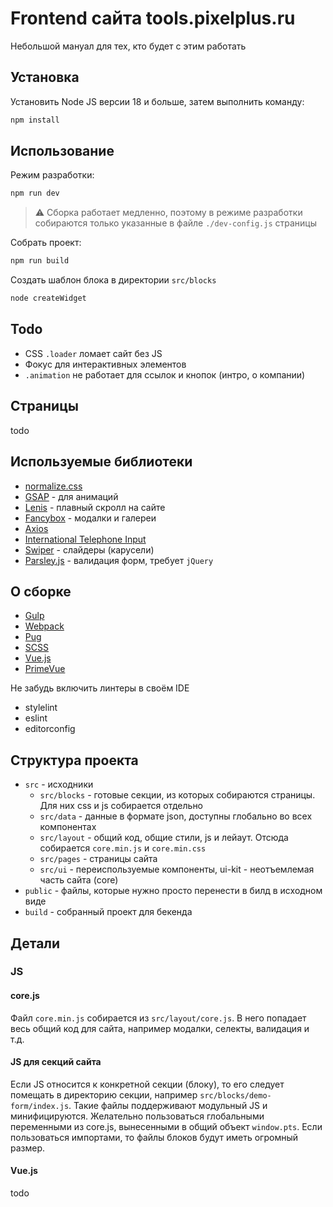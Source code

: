 # Frontend сайта tools.pixelplus.ru

Небольшой мануал для тех, кто будет с этим работать

## Установка

Установить Node JS версии 18 и больше, затем выполнить команду:

```bash
npm install
```

## Использование

Режим разработки:

```bash
npm run dev
```

> ⚠️ Сборка работает медленно, поэтому в режиме разработки собираются только указанные в файле `./dev-config.js` страницы

Собрать проект:

```bash
npm run build
```

Создать шаблон блока в директории `src/blocks`

```bash
node createWidget
```

## Todo

* CSS `.loader` ломает сайт без JS
* Фокус для интерактивных элементов
* `.animation` не работает для ссылок и кнопок (интро, о компании)

## Страницы

todo

## Используемые библиотеки

* [normalize.css](https://necolas.github.io/normalize.css/)
* [GSAP](https://gsap.com/) - для анимаций
* [Lenis](https://github.com/darkroomengineering/lenis) - плавный скролл на сайте
* [Fancybox](https://fancyapps.com/fancybox/) - модалки и галереи
* [Axios](https://axios-http.com/docs/intro)
* [International Telephone Input](https://github.com/jackocnr/intl-tel-input)
* [Swiper](https://swiperjs.com/swiper-api) - слайдеры (карусели)
* [Parsley.js](https://parsleyjs.org/doc/index.html) - валидация форм, требует `jQuery`

## О сборке

* [Gulp](https://gulpjs.com/)
* [Webpack](https://webpack.js.org/)
* [Pug](https://pugjs.org/api/getting-started.html)
* [SCSS](https://sass-lang.com/)
* [Vue.js](https://vuejs.org/)
* [PrimeVue](https://primevue.org/)

Не забудь включить линтеры в своём IDE

* stylelint
* eslint
* editorconfig

## Структура проекта

* `src` - исходники
  * `src/blocks` - готовые секции, из которых собираются страницы. Для них css и js собирается отдельно
  * `src/data` - данные в формате json, доступны глобально во всех компонентах
  * `src/layout` - общий код, общие стили, js и лейаут. Отсюда собирается `core.min.js` и `core.min.css`
  * `src/pages` - страницы сайта
  * `src/ui` - переиспользуемые компоненты, ui-kit - неотъемлемая часть сайта (core)
* `public` - файлы, которые нужно просто перенести в билд в исходном виде
* `build` - собранный проект для бекенда

## Детали

### JS

#### core.js

Файл `core.min.js` собирается из `src/layout/core.js`.
В него попадает весь общий код для сайта, например модалки, селекты, валидация и т.д.

#### JS для секций сайта

Если JS относится к конкретной секции (блоку), то его следует помещать в директорию секции, например `src/blocks/demo-form/index.js`.
Такие файлы поддерживают модульный JS и минифицируются.
Желательно пользоваться глобальными переменными из core.js, вынесенными в общий объект `window.pts`.
Если пользоваться импортами, то файлы блоков будут иметь огромный размер.

#### Vue.js

todo
